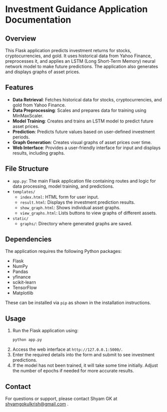 # Investment Guidance Application Documentation

## Overview

This Flask application predicts investment returns for stocks, cryptocurrencies, and gold. It uses historical data from Yahoo Finance, preprocesses it, and applies an LSTM (Long Short-Term Memory) neural network model to make future predictions. The application also generates and displays graphs of asset prices.

## Features

- **Data Retrieval**: Fetches historical data for stocks, cryptocurrencies, and gold from Yahoo Finance.
- **Data Preprocessing**: Scales and prepares data for training using MinMaxScaler.
- **Model Training**: Creates and trains an LSTM model to predict future asset prices.
- **Prediction**: Predicts future values based on user-defined investment periods.
- **Graph Generation**: Creates visual graphs of asset prices over time.
- **Web Interface**: Provides a user-friendly interface for input and displays results, including graphs.

## File Structure

- `app.py`: The main Flask application file containing routes and logic for data processing, model training, and predictions.
- `templates/`
  - `index.html`: HTML form for user input.
  - `result.html`: Displays the investment prediction results.
  - `show_graph.html`: Shows individual asset graphs.
  - `view_graphs.html`: Lists buttons to view graphs of different assets.
- `static/`
  - `graphs/`: Directory where generated graphs are saved.

## Dependencies

The application requires the following Python packages:

- Flask
- NumPy
- Pandas
- yfinance
- scikit-learn
- TensorFlow
- Matplotlib

These can be installed via `pip` as shown in the installation instructions.

## Usage

1. Run the Flask application using:
    ```bash
    python app.py
    ```
2. Access the web interface at `http://127.0.0.1:5000/`.
3. Enter the required details into the form and submit to see investment predictions.
4. If the model has not been trained, it will take some time initially. Adjust the number of epochs if needed for more accurate results.

## Contact

For questions or support, please contact Shyam GK at shyamgokulkrish@gmail.com .